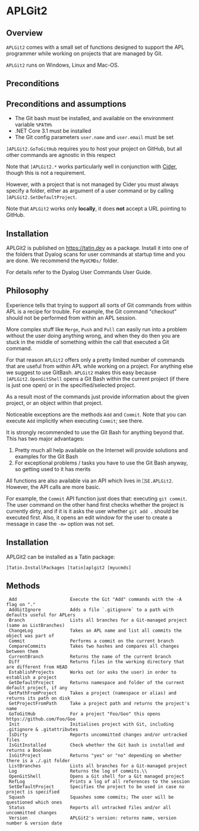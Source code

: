 # APLGit2


## Overview

`APLGit2` comes with a small set of functions designed to support the APL programmer while working on projects that are managed by Git. 

`APLGit2` runs on Windows, Linux and Mac-OS.


## Preconditions

## Preconditions and assumptions

* The Git bash must be installed, and available on the environment variable `%PATH%`
* .NET Core 3.1 must be installed
* The Git config parameters `user.name` and `user.email` must be set

`]APLGit2.GoToGitHub` requires you to host your project on GitHub, but all other commands are agnostic in this respect

Note that `]APLGit2.*` works particularly well in conjunction with [Cider](https://github.com/aplteam/Cider), though this is not a requirement. 

However, with a project that is not managed by Cider you must always specify a folder, either as argument of a user command or by calling `]APLGit2.SetDefaultProject`. 

Note that `APLGit2` works only **locally**, it does **not** accept a URL pointing to GitHub.


## Installation

APLGit2 is published on <https://tatin.dev> as a package. Install it into one of the folders that Dyalog scans for user commands at startup time and you are done. We recommend the `MyUCMDs/` folder. 

For details refer to the Dyalog User Commands User Guide.


## Philosophy

Experience tells that trying to support all sorts of Git commands from within APL is a recipe for trouble. For example, the Git command "checkout" should not be performed from within an APL session. 

More complex stuff like `Merge`, `Push` and `Pull` can easily run into a problem without the user doing anything wrong, and when they do then you are stuck in the middle of something within the call that executed a Git command. 

For that reason `APLGit2` offers only a pretty limited number of commands that are useful from within APL while working on a project. For anything else we suggest to use GitBash. `APLGit2` makes this easy because `]APLGit2.OpenGitShell` opens a Git Bash within the current project (if there is just one open) or in the specified/selected project.

As a result most of the commands just provide information about the given project, or an object within that project.

Noticeable exceptions are the methods `Add` and `Commit`. Note that you can execute `Add` implicitly when executing `Commit`; see there.

It is strongly recommended to use the Git Bash for anything beyond that. This has two major advantages:

1. Pretty much all help available on the Internet will provide solutions and examples for the Git Bash
2. For exceptional problems / tasks you have to use the Git Bash anyway, so getting used to it has merits

All functions are also available via an API which lives in `⎕SE.APLGit2`. However, the API calls are more basic. 

For example, the  `Commit` API function just does that: executing `git commit`. The user command on the other hand first checks whether the project is currently dirty, and if it is it asks the user whether `git add .` should be executed first. Also, it opens an edit window for the user to create a message in case the `-m=` option was not set.

## Installation

APLGit2 can be installed as a Tatin package:

```
]Tatin.InstallPackages [tatin]aplgit2 [myucmds]
```


## Methods

```
 Add                    Execute the Git "Add" commands with the -A flag on "."
 AddGitIgnore           Adds a file `.gitignore` to a path with defaults useful for APLers
 Branch                 Lists all branches for a Git-managed project (same as ListBranches)
 ChangeLog              Takes an APL name and list all commits the object was part of          
 Commit                 Performs a commit on the current branch                                
 CompareCommits         Takes two hashes and compares all changes between them
 CurrentBranch          Returns the name of the current branch            
 Diff                   Returns files in the working directory that are different from HEAD
 EstablishProjects      Works out (or asks the user) in order to establish a project
 GetDefaultProject      Returns namespace and folder of the current default project, if any     
 GetPathFromProject     Takes a project (namespace or alias) and returns its path on disk
 GetProjectFromPath     Take a project path and returns the project's name
 GoToGitHub             For a project "Foo/Goo" this opens https://github.com/Foo/Goo
 Init                   Initialises project with Git, including .gitignore & .gitattributes
 IsDirty                Reports uncommitted changes and/or untracked files
 IsGitInstalled         Check whether the Git bash is installed and returns a Boolean
 IsGitProject           Returns "yes" or "no" depending on whether there is a ./.git folder    
 ListBranches           Lists all branches for a Git-managed project                            
 Log                    Returns the log of commits.\\
 OpenGitShell           Opens a Git shell for a Git managed project                             
 RefLog                 Prints a log of all references to the session
 SetDefaultProject      Specifies the project to be used in case no project is specified   
 Squash                 Squashes some commits; The user will be questioned which ones
 Status                 Reports all untracked files and/or all uncommitted changes
 Version                APLGit2's version: returns name, version number & version date
```